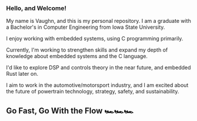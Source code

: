 ### Hello, and Welcome!

My name is Vaughn, and this is my personal repository. 
I am a graduate with a Bachelor's in Computer Engineering
from Iowa State University. 

I enjoy working with embedded systems, using C programming
primarily. 

Currently, I'm working to strengthen skills and expand my
depth of knowledge about embedded systems and the C language.

I'd like to explore DSP and controls theory in the near future,
and embedded Rust later on.

I aim to work in the automotive/motorsport industry, and I am
excited about the future of powertrain technology, strategy,
safety, and sustainability.

## Go Fast, Go With the Flow 🏎️🏎️🏎️


